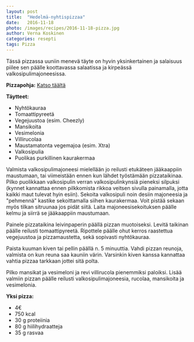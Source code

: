 ```yaml
---
layout: post
title:  "Hedelmä-nyhtispizzaa"
date:   2016-11-18
photo: /images/recipes/2016-11-18-pizza.jpg
author: Verna Koskinen
categories: resepti
tags: Pizza
---
```


Tässä pizzassa uuniin menevä täyte on hyvin yksinkertainen ja salaisuus piilee sen päälle koottavassa salaatissa ja kirpeässä valkosipulimajoneesissa.

**Pizzapohja:** [Katso täältä](/resepti/2016/04/02/pizzaa.html)


**Täytteet:**

- Nyhtökauraa 
- Tomaattipyreetä
- Vegejuustoa (esim. Cheezly)
- Mansikoita
- Vesimelonia
- Villirucolaa
- Maustamatonta vegemajoa (esim. Xtra)
- Valkosipulia 
- Puolikas purkillinen kaurakermaa

Valmista valkosipulimajoneesi mielellään jo reilusti etukäteen jääkaappiin maustumaan, tai viimeistään ennen kun lähdet työstämään pizzataikinaa. Pilko puolikkaan valkosipulin verran valkosipulinkynsiä pieneksi silpuksi (kynnet kannattaa ennen pilkkomista rikkoa veitsen sivulla painamalla, jotta kaikki maut tulevat hyin esiin). Sekoita valkosipuli noin desiin majoneesia ja "pehmennä" kastike sekoittamalla siihen kaurakermaa. Voit pistää sekaan myös tilkan sitruunaa jos pidät siitä. Laita majoneesisekoituksen päälle kelmu ja siirrä se jääkaappiin maustumaan.

Painele pizzataikina leivinpaperin päällä pizzan muotoiseksi. Levitä taikinan päälle reilusti tomaattipyreetä. Ripottele päälle ohut kerros raastettua vegejuustoa ja pizzamaustetta, sekä sopivasti nyhtökauraa.

Paista kuuman kiven tai pellin päällä n. 5 minuuttia. Vahdi pizzan reunoja, valmista on kun reuna saa kauniin värin. Varsinkin kiven kanssa kannattaa vahtia pizzaa tarkkaan jottei sitä polta.

Pilko mansikat ja vesimeloni ja revi villirucola pienemmiksi paloiksi. Lisää valmiin pizzan päälle reilusti valkosipulimajoneesia, rucolaa, mansikoita ja vesimelonia.

**Yksi pizza:**

- 4€
- 750 kcal
- 30 g proteiinia
- 80 g hiilihydraatteja
- 35 g rasvaa


